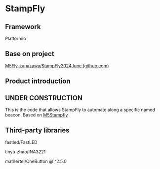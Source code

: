 # StampFly

## Framework

Platformio

## Base on project

[M5Fly-kanazawa/StampFly2024June (github.com)](https://github.com/M5Fly-kanazawa/StampFly2024June)

## Product introduction

UNDER CONSTRUCTION
------------------
This is the code that allows StampFly to automate along a specific named beacon.
Based on [M5Stampfly](https://docs.m5stack.com/en/app/Stamp%20Fly)

## Third-party libraries

fastled/FastLED

tinyu-zhao/INA3221

mathertel/OneButton @ ^2.5.0